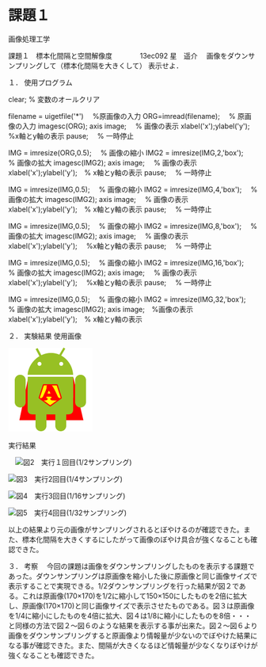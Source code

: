 # 課題１
画像処理工学

課題１　標本化間隔と空間解像度　　　　13ec092 星　遥介
　画像をダウンサンプリングして（標本化間隔を大きくして） 表示せよ．

１．	使用プログラム

clear; % 変数のオールクリア 
 
 filename = uigetfile('*') 　%原画像の入力
 ORG=imread(filename); 　% 原画像の入力 
imagesc(ORG); axis image;　 % 画像の表示
xlabel('x');ylabel('y');　%x軸とy軸の表示
pause; 　% 一時停止 
 
  IMG = imresize(ORG,0.5);　 % 画像の縮小 
 IMG2 = imresize(IMG,2,'box');　 % 画像の拡大 
 imagesc(IMG2); axis image; 　% 画像の表示 
xlabel('x');ylabel('y');　% x軸とy軸の表示
 pause; 　% 一時停止 
 
 
 IMG = imresize(IMG,0.5);　 % 画像の縮小 
 IMG2 = imresize(IMG,4,'box');　 % 画像の拡大 
 imagesc(IMG2); axis image;　 % 画像の表示 
 xlabel('x');ylabel('y');　% x軸とy軸の表示
 pause;　 % 一時停止 
 
 
 IMG = imresize(IMG,0.5);　 % 画像の縮小 
 IMG2 = imresize(IMG,8,'box');　 % 画像の拡大 
 imagesc(IMG2); axis image; 　% 画像の表示 
 xlabel('x');ylabel('y');　 %x軸とy軸の表示
 pause;　 % 一時停止  
 
 IMG = imresize(IMG,0.5); 　% 画像の縮小 
 IMG2 = imresize(IMG,16,'box');　 % 画像の拡大 
 imagesc(IMG2); axis image; 　% 画像の表示 
 xlabel('x');ylabel('y');　 %x軸とy軸の表示
 pause;　 % 一時停止 
 
 
 IMG = imresize(IMG,0.5);　 % 画像の縮小 
 IMG2 = imresize(IMG,32,'box');　 % 画像の拡大 
 imagesc(IMG2); axis image;　%画像の表示
 xlabel('x');ylabel('y');　% x軸とy軸の表示


２．	実験結果
使用画像
 
![図1　and.png(170×170)](https://github.com/enazii0312/image/blob/master/and.png)

実行結果
 
　![図2　実行１回目(1/2サンプリング)](https://github.com/enazii0312/image/blob/master/and1-1.png)
 
![図3　実行2回目(1/4サンプリング)](https://github.com/enazii0312/image/blob/master/and1-2.png)

 
![図4　実行3回目(1/16サンプリング)](https://github.com/enazii0312/image/blob/master/and1-3.png)
 
![図5　実行4回目(1/32サンプリング)](https://github.com/enazii0312/image/blob/master/and1-4.png)

以上の結果より元の画像がサンプリングされるとぼやけるのが確認できた。また、標本化間隔を大きくするにしたがって画像のぼやけ具合が強くなることも確認できた。

３．	考察
　今回の課題は画像をダウンサンプリングしたものを表示する課題であった。ダウンサンプリングは原画像を縮小した後に原画像と同じ画像サイズで表示することで実現できる。1/2ダウンサンプリングを行った結果が図２である。これは原画像(170×170)を1/2に縮小して150×150にしたものを2倍に拡大し、原画像(170×170)と同じ画像サイズで表示させたものである。図３は原画像を1/4に縮小にしたものを4倍に拡大、図４は1/8に縮小にしたものを8倍・・・と同様の方法で図２～図６のような結果を表示する事が出来た。図２～図６より画像をダウンサンプリングすると原画像より情報量が少ないのでぼやけた結果になる事が確認できた。また、間隔が大きくなるほど情報量が少なくなりぼやけが強くなることも確認できた。

